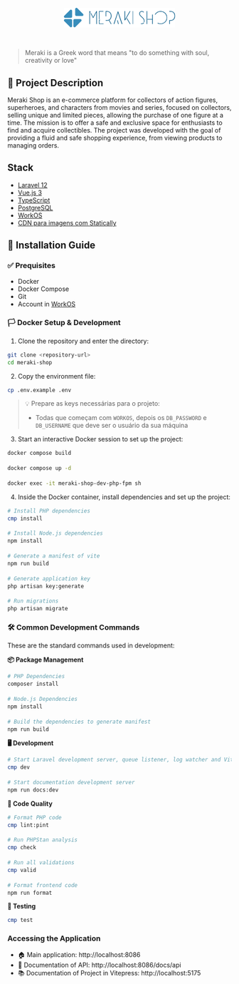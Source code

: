  <p align="center">
  <img src=".images-cdn/meraki-shop-logo.png" width="250px" >
</p>
<br>

> Meraki is a Greek word that means "to do something with soul, creativity or love"


## 📝 Project Description

Meraki Shop is an e-commerce platform for collectors of action figures, superheroes, and characters from movies and series, focused on collectors, selling unique and limited pieces, allowing the purchase of one figure at a time. The mission is to offer a safe and exclusive space for enthusiasts to find and acquire collectibles. The project was developed with the goal of providing a fluid and safe shopping experience, from viewing products to managing orders.


## Stack

- [Laravel 12](https://laravel.com/)
- [Vue.js 3](https://vuejs.org/)
- [TypeScript](https://www.typescriptlang.org/)
- [PostgreSQL](https://www.postgresql.org/)
- [WorkOS](https://workos.com/)
- [CDN para imagens com Statically](https://statically.io/)

## 📖  Installation Guide

### ✅ Prequisites

- Docker
- Docker Compose
- Git
- Account in [WorkOS](https://workos.com/)

### 🏳️ Docker Setup & Development

1. Clone the repository and enter the directory:

```sh
git clone <repository-url>
cd meraki-shop
```

2. Copy the environment file:

```sh
cp .env.example .env
```

> 💡 Prepare as keys necessárias para o projeto:
> - Todas que começam com `WORKOS`, depois os `DB_PASSWORD` e `DB_USERNAME` que deve ser o usuário da sua máquina

3. Start an interactive Docker session to set up the project:

```sh
docker compose build

docker compose up -d

docker exec -it meraki-shop-dev-php-fpm sh
```


4. Inside the Docker container, install dependencies and set up the project:

```sh
# Install PHP dependencies
cmp install

# Install Node.js dependencies
npm install

# Generate a manifest of vite
npm run build

# Generate application key
php artisan key:generate

# Run migrations
php artisan migrate
```


### 🛠️ Common Development Commands

These are the standard commands used in development:

**📦 Package Management**
```sh
# PHP Dependencies
composer install

# Node.js Dependencies
npm install

# Build the dependencies to generate manifest
npm run build
```

**🖥️ Development**
```sh
# Start Laravel development server, queue listener, log watcher and Vite
cmp dev

# Start documentation development server
npm run docs:dev
```

**🧹 Code Quality**
```sh
# Format PHP code
cmp lint:pint

# Run PHPStan analysis
cmp check

# Run all validations
cmp valid

# Format frontend code
npm run format
```

**🧪 Testing**
```sh
cmp test
```

### Accessing the Application

- 🏠 Main application: http://localhost:8086
- 📖 Documentation of API: http://localhost:8086/docs/api
- 📚 Documentation of Project in Vitepress: http://localhost:5175
